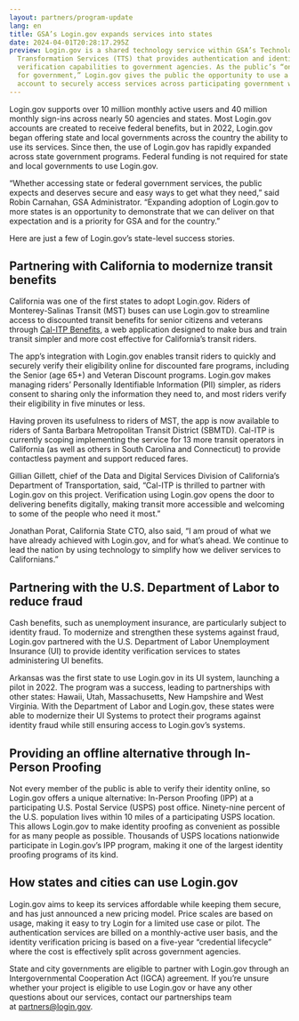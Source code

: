 ```yaml
---
layout: partners/program-update
lang: en
title: GSA’s Login.gov expands services into states
date: 2024-04-01T20:28:17.295Z
preview: Login.gov is a shared technology service within GSA’s Technology
  Transformation Services (TTS) that provides authentication and identity
  verification capabilities to government agencies. As the public’s “one account
  for government,” Login.gov gives the public the opportunity to use a single
  account to securely access services across participating government websites.
---
```

Login.gov supports over 10 million monthly active users and 40 million monthly sign-ins across nearly 50 agencies and states. Most Login.gov accounts are created to receive federal benefits, but in 2022, Login.gov began offering state and local governments across the country the ability to use its services. Since then, the use of Login.gov has rapidly expanded across state government programs. Federal funding is not required for state and local governments to use Login.gov.

“Whether accessing state or federal government services, the public expects and deserves secure and easy ways to get what they need,” said Robin Carnahan, GSA Administrator. “Expanding adoption of Login.gov to more states is an opportunity to demonstrate that we can deliver on that expectation and is a priority for GSA and for the country.”

Here are just a few of Login.gov’s state-level success stories.

## Partnering with California to modernize transit benefits

California was one of the first states to adopt Login.gov. Riders of Monterey-Salinas Transit (MST) buses can use Login.gov to streamline access to discounted transit benefits for senior citizens and veterans through [Cal-ITP Benefits](https://benefits.calitp.org/), a web application designed to make bus and train transit simpler and more cost effective for California’s transit riders. 

The app’s integration with Login.gov enables transit riders to quickly and securely verify their eligibility online for discounted fare programs, including the Senior (age 65+) and Veteran Discount programs. Login.gov makes managing riders’ Personally Identifiable Information (PII) simpler, as riders consent to sharing only the information they need to, and most riders verify their eligibility in five minutes or less.

Having proven its usefulness to riders of MST, the app is now available to riders of Santa Barbara Metropolitan Transit District (SBMTD). Cal-ITP is currently scoping implementing the service for 13 more transit operators in California (as well as others in South Carolina and Connecticut) to provide contactless payment and support reduced fares.

Gillian Gillett, chief of the Data and Digital Services Division of California’s Department of Transportation, said, “Cal-ITP is thrilled to partner with Login.gov on this project. Verification using Login.gov opens the door to delivering benefits digitally, making transit more accessible and welcoming to some of the people who need it most.” 

Jonathan Porat, California State CTO, also said, “I am proud of what we have already achieved with Login.gov, and for what’s ahead. We continue to lead the nation by using technology to simplify how we deliver services to Californians.”

## Partnering with the U.S. Department of Labor to reduce fraud

Cash benefits, such as unemployment insurance, are particularly subject to identity fraud. To modernize and strengthen these systems against fraud, Login.gov partnered with the U.S. Department of Labor Unemployment Insurance (UI) to provide identity verification services to states administering UI benefits. 

Arkansas was the first state to use Login.gov in its UI system, launching a pilot in 2022. The program was a success, leading to partnerships with other states: Hawaii, Utah, Massachusetts, New Hampshire and West Virginia. With the Department of Labor and Login.gov, these states were able to modernize their UI Systems to protect their programs against identity fraud while still ensuring access to Login.gov’s systems.

## Providing an offline alternative through In-Person Proofing

Not every member of the public is able to verify their identity online, so Login.gov offers a unique alternative: In-Person Proofing (IPP) at a participating U.S. Postal Service (USPS) post office. Ninety-nine percent of the U.S. population lives within 10 miles of a participating USPS location. This allows Login.gov to make identity proofing as convenient as possible for as many people as possible. Thousands of USPS locations nationwide participate in Login.gov’s IPP program, making it one of the largest identity proofing programs of its kind.

## How states and cities can use Login.gov

Login.gov aims to keep its services affordable while keeping them secure, and has just announced a new pricing model. Price scales are based on usage, making it easy to try Login for a limited use case or pilot. The authentication services are billed on a monthly-active user basis, and the identity verification pricing is based on a five-year “credential lifecycle” where the cost is effectively split across government agencies. 

State and city governments are eligible to partner with Login.gov through an Intergovernmental Cooperation Act (IGCA) agreement. If you’re unsure whether your project is eligible to use Login.gov or have any other questions about our services, contact our partnerships team at [partners@login.gov](mailto:partners@login.gov?subject=Partnering%20with%20Login.gov).